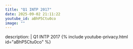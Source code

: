 ```yaml
---
title: "Q1 INTP 2017"
date: 2025-09-02 21:11:22 
youtube_id: aBhP5Ctu0co
image: ""
---
```

description: |
  Q1 INTP 2017
{% include youtube-privacy.html id="aBhP5Ctu0co" %}
